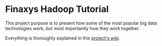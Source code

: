 # Finaxys Hadoop Tutorial



This project purpose is to present how some of the most popular big data technologies work, but most importantly how they work together.

Everything is thoroughly explained in this [project's wiki](https://github.com/Finaxys/hadoop-tutorial/wiki).
